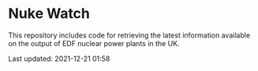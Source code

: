 # Nuke Watch

This repository includes code for retrieving the latest information available on the output of EDF nuclear power plants in the UK.

Last updated: 2021-12-21 01:58